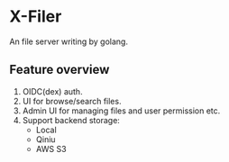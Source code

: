 # X-Filer
An file server writing by golang.

## Feature overview
1. OIDC(dex) auth.
2. UI for browse/search files.
3. Admin UI for managing files and user permission etc.
4. Support backend storage:
    - Local
    - Qiniu 
    - AWS S3
  
